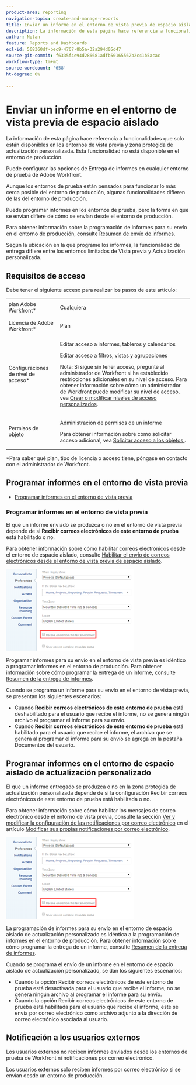 ```yaml
---
product-area: reporting
navigation-topic: create-and-manage-reports
title: Enviar un informe en el entorno de vista previa de espacio aislado
description: La información de esta página hace referencia a funcionalidades que solo están disponibles en los entornos de vista previa y zona protegida de actualización personalizada. Esta funcionalidad no está disponible en el entorno de producción.
author: Nolan
feature: Reports and Dashboards
exl-id: 568360df-bec9-4767-8b5a-32a294d05d47
source-git-commit: f6335f4e94d286681adfb50165562b2c41b5acac
workflow-type: tm+mt
source-wordcount: '658'
ht-degree: 0%

---
```


# Enviar un informe en el entorno de vista previa de espacio aislado

La información de esta página hace referencia a funcionalidades que solo están disponibles en los entornos de vista previa y zona protegida de actualización personalizada. Esta funcionalidad no está disponible en el entorno de producción.

Puede configurar las opciones de Entrega de informes en cualquier entorno de prueba de Adobe Workfront.

<!--
<p data-mc-conditions="QuicksilverOrClassic.Draft mode">For information about the Workfront test environments, see the "Workfront Testing Environments" section. (NOTE:&nbsp;drafted - link this section)</p>
-->

Aunque los entornos de prueba están pensados para funcionar lo más cerca posible del entorno de producción, algunas funcionalidades difieren de las del entorno de producción.

Puede programar informes en los entornos de prueba, pero la forma en que se envían difiere de cómo se envían desde el entorno de producción.

Para obtener información sobre la programación de informes para su envío en el entorno de producción, consulte [Resumen de envío de informes](../../../reports-and-dashboards/reports/creating-and-managing-reports/set-up-report-deliveries.md).

Según la ubicación en la que programe los informes, la funcionalidad de entrega difiere entre los entornos limitados de Vista previa y Actualización personalizada.

## Requisitos de acceso

Debe tener el siguiente acceso para realizar los pasos de este artículo:

<table style="table-layout:auto"> 
 <col> 
 <col> 
 <tbody> 
  <tr> 
   <td role="rowheader">plan Adobe Workfront*</td> 
   <td> <p>Cualquiera</p> </td> 
  </tr> 
  <tr> 
   <td role="rowheader">Licencia de Adobe Workfront*</td> 
   <td> <p>Plan </p> </td> 
  </tr> 
  <tr> 
   <td role="rowheader">Configuraciones de nivel de acceso*</td> 
   <td> <p>Editar acceso a informes, tableros y calendarios</p> <p>Editar acceso a filtros, vistas y agrupaciones</p> <p>Nota: Si sigue sin tener acceso, pregunte al administrador de Workfront si ha establecido restricciones adicionales en su nivel de acceso. Para obtener información sobre cómo un administrador de Workfront puede modificar su nivel de acceso, vea <a href="../../../administration-and-setup/add-users/configure-and-grant-access/create-modify-access-levels.md" class="MCXref xref">Crear o modificar niveles de acceso personalizados</a>.</p> </td> 
  </tr> 
  <tr> 
   <td role="rowheader">Permisos de objeto</td> 
   <td> <p>Administración de permisos de un informe</p> <p>Para obtener información sobre cómo solicitar acceso adicional, vea <a href="../../../workfront-basics/grant-and-request-access-to-objects/request-access.md" class="MCXref xref">Solicitar acceso a los objetos </a>.</p> </td> 
  </tr> 
 </tbody> 
</table>

&#42;Para saber qué plan, tipo de licencia o acceso tiene, póngase en contacto con el administrador de Workfront.

## Programar informes en el entorno de vista previa

* [Programar informes en el entorno de vista previa](#schedule-reports-in-the-preview-environment)

### Programar informes en el entorno de vista previa

El que un informe enviado se produzca o no en el entorno de vista previa depende de si **Recibir correos electrónicos de este entorno de prueba** está habilitado o no.

Para obtener información sobre cómo habilitar correos electrónicos desde el entorno de espacio aislado, consulte [Habilitar el envío de correos electrónicos desde el entorno de vista previa de espacio aislado](../../../workfront-basics/using-notifications/enable-delivery-emails-from-preview-sandbox-environment.md).

![](assets/receive-emails-from-sandbox-setting-edit-350x223.png)

Programar informes para su envío en el entorno de vista previa es idéntico a programar informes en el entorno de producción. Para obtener información sobre cómo programar la entrega de un informe, consulte [Resumen de la entrega de informes](../../../reports-and-dashboards/reports/creating-and-managing-reports/set-up-report-deliveries.md).

Cuando se programa un informe para su envío en el entorno de vista previa, se presentan los siguientes escenarios:

* Cuando **Recibir correos electrónicos de este entorno de prueba** está deshabilitado para el usuario que recibe el informe, no se genera ningún archivo al programar el informe para su envío.
* Cuando **Recibir correos electrónicos de este entorno de prueba** está habilitado para el usuario que recibe el informe, el archivo que se genera al programar el informe para su envío se agrega en la pestaña Documentos del usuario.

## Programar informes en el entorno de espacio aislado de actualización personalizado

El que un informe entregado se produzca o no en la zona protegida de actualización personalizada depende de si la configuración Recibir correos electrónicos de este entorno de prueba está habilitada o no.

Para obtener información sobre cómo habilitar los mensajes de correo electrónico desde el entorno de vista previa, consulte la sección [Ver y modificar la configuración de las notificaciones por correo electrónico](../../../workfront-basics/using-notifications/activate-or-deactivate-your-own-event-notifications.md#view) en el artículo [Modificar sus propias notificaciones por correo electrónico](../../../workfront-basics/using-notifications/activate-or-deactivate-your-own-event-notifications.md).

![](assets/receive-emails-from-sandbox-setting-edit-350x223.png)

La programación de informes para su envío en el entorno de espacio aislado de actualización personalizado es idéntica a la programación de informes en el entorno de producción. Para obtener información sobre cómo programar la entrega de un informe, consulte [Resumen de la entrega de informes](../../../reports-and-dashboards/reports/creating-and-managing-reports/set-up-report-deliveries.md).

Cuando se programa el envío de un informe en el entorno de espacio aislado de actualización personalizado, se dan los siguientes escenarios:

* Cuando la opción Recibir correos electrónicos de este entorno de prueba está desactivada para el usuario que recibe el informe, no se genera ningún archivo al programar el informe para su envío.
* Cuando la opción Recibir correos electrónicos de este entorno de prueba está habilitada para el usuario que recibe el informe, este se envía por correo electrónico como archivo adjunto a la dirección de correo electrónico asociada al usuario.

## Notificación a los usuarios externos

Los usuarios externos no reciben informes enviados desde los entornos de prueba de Workfront ni notificaciones por correo electrónico.

Los usuarios externos solo reciben informes por correo electrónico si se envían desde un entorno de producción.
